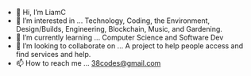 - 👋 Hi, I’m LiamC
- 👀 I’m interested in ... Technology, Coding, the Environment, Design/Builds, Engineering, Blockchain, Music, and Gardening. 
- 🌱 I’m currently learning ... Computer Science and Software Dev
- 💞️ I’m looking to collaborate on ... A project to help people access and find services and help. 
- 📫 How to reach me ... 38codes@gmail.com

<!---
L14mC41/L14mC41 is a ✨ special ✨ repository because its `README.md` (this file) appears on your GitHub profile.
You can click the Preview link to take a look at your changes.
--->
